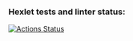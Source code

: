 ### Hexlet tests and linter status:
[![Actions Status](https://github.com/UotanKlein/fullstack-javascript-project-4/actions/workflows/hexlet-check.yml/badge.svg)](https://github.com/UotanKlein/fullstack-javascript-project-4/actions)